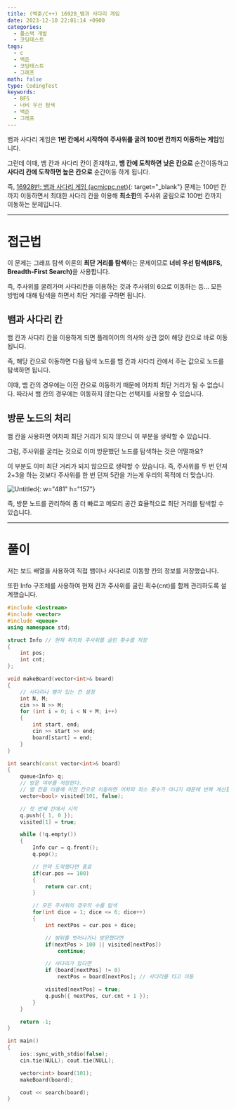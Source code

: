 ```yaml
---
title: (백준/C++) 16928_뱀과 사다리 게임
date: 2023-12-10 22:01:14 +0900
categories:
  - 풀스택 개발
  - 코딩테스트
tags:
  - c
  - 백준
  - 코딩테스트
  - 그래프
math: false
type: CodingTest
keywords:
  - BFS
  - 너비 우선 탐색
  - 백준
  - 그래프
---
```


뱀과 사다리 게임은 **1번 칸에서 시작하여 주사위를 굴려 100번 칸까지 이동하는 게임**입니다.

그런데 이때, 뱀 칸과 사다리 칸이 존재하고, **뱀 칸에 도착하면 낮은 칸으로** 순간이동하고 **사다리 칸에 도착하면 높은 칸으로** 순간이동 하게 됩니다.

즉, [16928번: 뱀과 사다리 게임 (acmicpc.net)](https://www.acmicpc.net/problem/16928){: target="_blank"} 문제는 100번 칸까지 이동하면서 최대한 사다리 칸을 이용해 **최소한**의 주사위 굴림으로 100번 칸까지 이동하는 문제입니다.

---

# 접근법

이 문제는 그래프 탐색 이론의 **최단 거리를 탐색**하는 문제이므로 <span class="keyword">**너비 우선 탐색(BFS, Breadth-First Search)**</span>을 사용합니다.

즉, 주사위를 굴려가며 사다리칸을 이용하는 것과 주사위의 6으로 이동하는 등… 모든 방법에 대해 탐색을 하면서 최단 거리를 구하면 됩니다.

## 뱀과 사다리 칸

뱀 칸과 사다리 칸을 이용하게 되면 플레이어의 의사와 상관 없이 해당 칸으로 바로 이동됩니다.

즉, 해당 칸으로 이동하면 다음 탐색 노드를 뱀 칸과 사다리 칸에서 주는 값으로 노드를 탐색하면 됩니다.

이때, 뱀 칸의 경우에는 이전 칸으로 이동하기 때문에 어차피 최단 거리가 될 수 없습니다. 따라서 뱀 칸의 경우에는 이동하지 않는다는 선택지를 사용할 수 있습니다.

## 방문 노드의 처리

뱀 칸을 사용하면 어차피 최단 거리가 되지 않으니 이 부분을 생략할 수 있습니다.

그럼, 주사위를 굴리는 것으로 이미 방문했던 노드를 탐색하는 것은 어떨까요?

이 부분도 이미 최단 거리가 되지 않으므로 생략할 수 있습니다. 즉, 주사위를 두 번 던져 2+3을 하는 것보다 주사위를 한 번 던져 5칸을 가는게 우리의 목적에 더 맞습니다.

![Untitled](https://i.postimg.cc/DyjyKLz0/뱀과_사다리_게임.png){: w="481" h="157"}

즉, 방문 노드를 관리하여 좀 더 빠르고 메모리 공간 효율적으로 최단 거리를 탐색할 수 있습니다.

---

# 풀이

저는 보드 배열을 사용하여 직접 뱀이나 사다리로 이동할 칸의 정보를 저장했습니다.

또한 Info 구조체를 사용하여 현재 칸과 주사위를 굴린 획수(cnt)를 함께 관리하도록 설계했습니다.

```cpp
#include <iostream>
#include <vector>
#include <queue>
using namespace std;

struct Info // 현재 위치와 주사위를 굴린 횟수를 저장
{
	int pos;
	int cnt;
};

void makeBoard(vector<int>& board)
{
	// 사다리나 뱀이 있는 칸 설정
	int N, M;
	cin >> N >> M;
	for (int i = 0; i < N + M; i++)
	{
		int start, end;
		cin >> start >> end;
		board[start] = end;
	}
}

int search(const vector<int>& board)
{
	queue<Info> q;
	// 방문 여부를 저장한다.
	// 뱀 칸을 이용해 이전 칸으로 이동하면 어차피 최소 횟수가 아니기 때문에 반복 계산할 필요가 없다.
	vector<bool> visited(101, false);

	// 첫 번째 칸에서 시작
	q.push({ 1, 0 });
	visited[1] = true;

	while (!q.empty())
	{
		Info cur = q.front();
		q.pop();

		// 만약 도착했다면 종료
		if(cur.pos == 100)
		{
			return cur.cnt;
		}

		// 모든 주사위의 경우의 수를 탐색
		for(int dice = 1; dice <= 6; dice++)
		{
			int nextPos = cur.pos + dice;

			// 범위를 벗어나거나 방문했다면
			if(nextPos > 100 || visited[nextPos])
				continue;

			// 사다리가 있다면
			if (board[nextPos] != 0)
				nextPos = board[nextPos]; // 사다리를 타고 이동

			visited[nextPos] = true;
			q.push({ nextPos, cur.cnt + 1 });
		}
	}

	return -1;
}

int main()
{
	ios::sync_with_stdio(false);
	cin.tie(NULL); cout.tie(NULL);

	vector<int> board(101);
	makeBoard(board);

	cout << search(board);
}
```